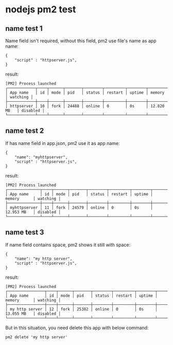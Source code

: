# nodejs pm2 test

## name test 1

Name field isn't required, without this field, pm2 use file's name as app name:
```
{
    "script" : "httpserver.js",
}
```

result:
```
[PM2] Process launched
┌────────────┬────┬──────┬───────┬────────┬─────────┬────────┬─────────────┬──────────┐
│ App name   │ id │ mode │ pid   │ status │ restart │ uptime │ memory      │ watching │
├────────────┼────┼──────┼───────┼────────┼─────────┼────────┼─────────────┼──────────┤
│ httpserver │ 10 │ fork │ 24488 │ online │ 0       │ 0s     │ 12.820 MB   │ disabled │
└────────────┴────┴──────┴───────┴────────┴─────────┴────────┴─────────────┴──────────┘
```

## name test 2
If has name field in app.json, pm2 use it as app name:
```
{
    "name": "myhttpserver",
    "script" : "httpserver.js",
}
```

result:
```
[PM2] Process launched
┌──────────────┬────┬──────┬───────┬────────┬─────────┬────────┬─────────────┬──────────┐
│ App name     │ id │ mode │ pid   │ status │ restart │ uptime │ memory      │ watching │
├──────────────┼────┼──────┼───────┼────────┼─────────┼────────┼─────────────┼──────────┤
│ myhttpserver │ 11 │ fork │ 24579 │ online │ 0       │ 0s     │ 12.953 MB   │ disabled │
└──────────────┴────┴──────┴───────┴────────┴─────────┴────────┴─────────────┴──────────┘
```

## name test 3
If name field contains space, pm2 shows it still with space:
```
{
    "name": "my http server",
    "script" : "httpserver.js",
}
```

result:
```
[PM2] Process launched
┌────────────────┬────┬──────┬───────┬────────┬─────────┬────────┬─────────────┬──────────┐
│ App name       │ id │ mode │ pid   │ status │ restart │ uptime │ memory      │ watching │
├────────────────┼────┼──────┼───────┼────────┼─────────┼────────┼─────────────┼──────────┤
│ my http server │ 12 │ fork │ 25382 │ online │ 0       │ 0s     │ 13.055 MB   │ disabled │
└────────────────┴────┴──────┴───────┴────────┴─────────┴────────┴─────────────┴──────────┘
```

But in this situation, you need delete this app with below command:
```
pm2 delete 'my http server'
```
